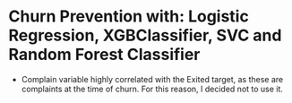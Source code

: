# Churn Prevention with: Logistic Regression, XGBClassifier, SVC and Random Forest Classifier

- Complain variable highly correlated with the Exited target, as these are complaints at the time
of churn. For this reason, I decided not to use it.
